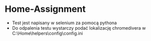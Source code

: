 # Home-Assignment
* Test jest napisany w selenium za pomocą pythona
* Do odpalenia testu wystarczy podać lokalizację chromedivera w C:\Home\helpers\config\config.ini